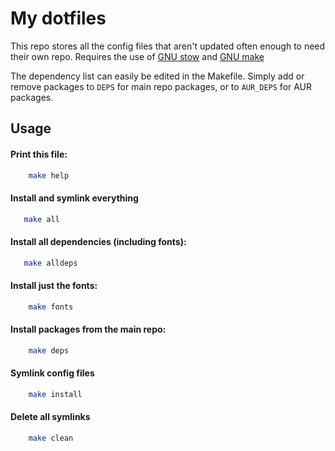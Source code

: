# My dotfiles
This repo stores all the config files that aren't updated often enough to need
their own repo. Requires the use of [GNU stow](https://www.gnu.org/software/stow/)
and [GNU make](https://www.gnu.org/software/make/)

The dependency list can easily be edited in the Makefile. Simply add or remove
packages to `DEPS` for main repo packages, or to `AUR_DEPS` for AUR packages.

## Usage
#### Print this file:
```bash
    make help
```

#### Install and symlink everything
```bash
   make all
```

#### Install all dependencies (including fonts):
```bash
   make alldeps
```

#### Install just the fonts:
```bash
    make fonts
```

#### Install packages from the main repo:
```bash
    make deps
```

#### Symlink config files
```bash
    make install
```

#### Delete all symlinks
```bash
    make clean
```
